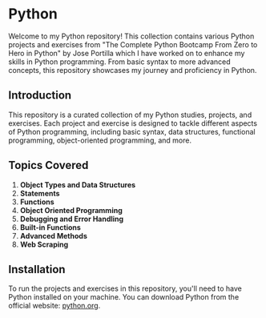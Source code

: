 # Python

Welcome to my Python repository! This collection contains various Python projects and exercises from "The Complete Python Bootcamp From Zero to Hero in Python" by Jose Portilla which I have worked on to enhance my skills in Python programming. From basic syntax to more advanced concepts, this repository showcases my journey and proficiency in Python.

## Introduction
This repository is a curated collection of my Python studies, projects, and exercises. Each project and exercise is designed to tackle different aspects of Python programming, including basic syntax, data structures, functional programming, object-oriented programming, and more.

## Topics Covered
1. **Object Types and Data Structures**
2. **Statements**
3. **Functions**
4. **Object Oriented Programming**
5. **Debugging and Error Handling**
6. **Built-in Functions**
7. **Advanced Methods**
8. **Web Scraping**

## Installation
To run the projects and exercises in this repository, you'll need to have Python installed on your machine. You can download Python from the official website: [python.org](https://www.python.org/).


